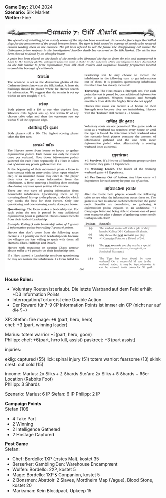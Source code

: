 **Game Day:** 21.04.2024  
**Szenario:** Silk Market  
**Wetter:** Fine

<img src="../Pics/Screenshot_20240510_064738_Samsung Notes.jpg" alt="drawing" width="500"/>


**House Rules:**
 - Voluntary Routen ist erlaubt. Die letzte Warband auf dem Feld erhält +D3 Information Points
 - Interrogation/Torture ist eine Double Action
 - Der Reward für 7-9 CP Information Points ist immer ein CP (nicht nur auf die 5+)

XP:
Stefan: 
fire mage: +6 (part, hero, hero)  
chef: +3 (part, winning leader)  

Marius:
totem warrior +5(part, hero, goon)  
Philipp:
chef: +6(part, hero kill, assist)
paskreet: +3 (part assist)

injuries:

eklig: captured (55)
lick: spinal injury (51)
totem warrior: fearsome (13)
skink crest: out cold (15)

income:
Marius: 2x Silks + 2 Shards
Stefan: 2x Silks + 5 Shards  + 55er Location (Rabbits Foot)  
Philipp: 3 Shards

Szenario:
Marius: 6 IP
Stefan: 6 IP
Philipp: 2 IP

**Campaign Points**  
Stefan (10!)
 - 4 Take Part
 - 2 Winning
 - 2 Intelligence Gathered
 - 2 Hostage Captured



**Post Game**  
Stefan:  
 - Chef: Bordello: 1XP (erstes Mal), kostet 35
 - Berserker: Gambling Den: Warehouse Encampment
 - Wulfen: Bordello: 2XP, kostet 5
 - Mage: Bordello: 1XP & Conpanion, kostet 5
 - 2 Bonsmen: Abattoir: 2 Slaves, Mordheim Map (Vague), Blood Stone, kostet 20
 - Marksman: Kein Bloodpact, Upkeep 15

